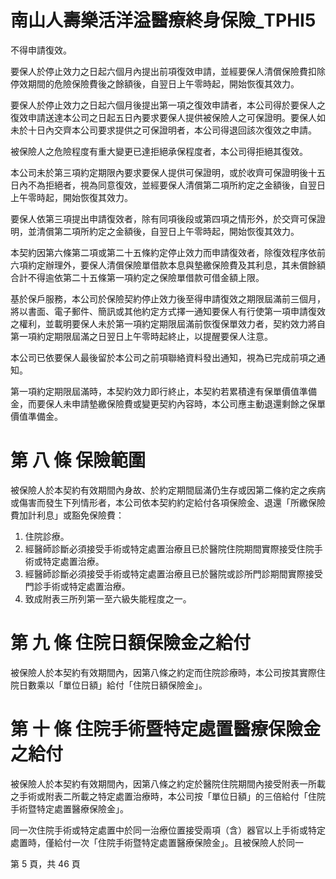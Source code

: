 # 南山人壽樂活洋溢醫療終身保險_TPHI5

不得申請復效。

要保人於停止效力之日起六個月內提出前項復效申請，並經要保人清償保險費扣除停效期間的危險保險費後之餘額後，自翌日上午零時起，開始恢復其效力。

要保人於停止效力之日起六個月後提出第一項之復效申請者，本公司得於要保人之復效申請送達本公司之日起五日內要求要保人提供被保險人之可保證明。要保人如未於十日內交齊本公司要求提供之可保證明者，本公司得退回該次復效之申請。

被保險人之危險程度有重大變更已達拒絕承保程度者，本公司得拒絕其復效。

本公司未於第三項約定期限內要求要保人提供可保證明，或於收齊可保證明後十五日內不為拒絕者，視為同意復效，並經要保人清償第二項所約定之金額後，自翌日上午零時起，開始恢復其效力。

要保人依第三項提出申請復效者，除有同項後段或第四項之情形外，於交齊可保證明，並清償第二項所約定之金額後，自翌日上午零時起，開始恢復其效力。

本契約因第六條第二項或第二十五條約定停止效力而申請復效者，除復效程序依前六項約定辦理外，要保人清償保險單借款本息與墊繳保險費及其利息，其未償餘額合計不得逾依第二十五條第一項約定之保險單借款可借金額上限。

基於保戶服務，本公司於保險契約停止效力後至得申請復效之期限屆滿前三個月，將以書面、電子郵件、簡訊或其他約定方式擇一通知要保人有行使第一項申請復效之權利，並載明要保人未於第一項約定期限屆滿前恢復保單效力者，契約效力將自第一項約定期限屆滿之日翌日上午零時起終止，以提醒要保人注意。

本公司已依要保人最後留於本公司之前項聯絡資料發出通知，視為已完成前項之通知。

第一項約定期限屆滿時，本契約效力即行終止，本契約若累積達有保單價值準備金，而要保人未申請墊繳保險費或變更契約內容時，本公司應主動退還剩餘之保單價值準備金。

# 第 八 條 保險範圍

被保險人於本契約有效期間內身故、於約定期間屆滿仍生存或因第二條約定之疾病或傷害而發生下列情形者，本公司依本契約約定給付各項保險金、退還「所繳保險費加計利息」或豁免保險費：

1. 住院診療。
2. 經醫師診斷必須接受手術或特定處置治療且已於醫院住院期間實際接受住院手術或特定處置治療。
3. 經醫師診斷必須接受手術或特定處置治療且已於醫院或診所門診期間實際接受門診手術或特定處置治療。
4. 致成附表三所列第一至六級失能程度之一。

# 第 九 條 住院日額保險金之給付

被保險人於本契約有效期間內，因第八條之約定而住院診療時，本公司按其實際住院日數乘以「單位日額」給付「住院日額保險金」。

# 第 十 條 住院手術暨特定處置醫療保險金之給付

被保險人於本契約有效期間內，因第八條之約定於醫院住院期間內接受附表一所載之手術或附表二所載之特定處置治療時，本公司按「單位日額」的三倍給付「住院手術暨特定處置醫療保險金」。

同一次住院手術或特定處置中於同一治療位置接受兩項（含）器官以上手術或特定處置時，僅給付一次「住院手術暨特定處置醫療保險金」。且被保險人於同一

第 5 頁，共 46 頁